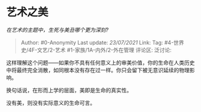 # 艺术之美
*在艺术的主题中，生死与美丑哪个更为深刻?*

> Author: #0-Anonymity
> Last update: *23/07/2021*
> Link:
> Tag: #4-世界史/4F-文艺/2-艺术 #1-家族/1A-内外/2-外在管理
> 评论区:
> 泛讨论:

这样理解这个问题——如果你不具有任何意义上的审美价值，你的生命在人类历史中将最终完全消散，如同根本没有存在过一样。你只会留下被无意识延续的物理影响。

换句话说，在形而上学的层面，美即是生命的真实性。

没有美，则没有实际意义的生命可言。
